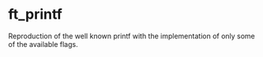 # ft_printf

Reproduction of the well known printf with the implementation of only some of the available flags.
